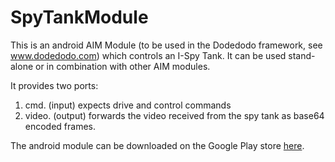 # SpyTankModule

This is an android AIM Module (to be used in the Dodedodo framework, see www.dodedodo.com) which controls an I-Spy Tank. It can be used stand-alone or in combination with other AIM modules.

It provides two ports:

1. cmd. (input) expects drive and control commands
2. video. (output) forwards the video received from the spy tank as base64 encoded frames.

The android module can be downloaded on the Google Play store [here]().